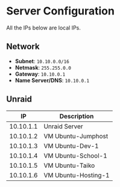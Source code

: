 # Server Configuration
All the IPs below are local IPs.

## Network
- **Subnet**: `10.10.0.0/16`
- **Netmask**: `255.255.0.0`
- **Gateway**: `10.10.0.1`
- **Name Server/DNS**: `10.10.0.1`

## Unraid
| IP | Description |
| --- | --- |
| 10.10.1.1 | Unraid Server |
| 10.10.1.2 | VM Ubuntu-Jumphost |
| 10.10.1.3 | VM Ubuntu-Dev-1 |
| 10.10.1.4 | VM Ubuntu-School-1 |
| 10.10.1.5 | VM Ubuntu-Taiko |
| 10.10.1.6 | VM Ubuntu-Hosting-1 |